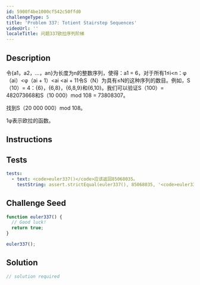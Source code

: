 ```yaml
---
id: 5900f4be1000cf542c50ffd0
challengeType: 5
title: 'Problem 337: Totient Stairstep Sequences'
videoUrl: ''
localeTitle: 问题337欧拉序列阶梯
---
```


## Description
<section id="description">令{a1，a2，...，an}为长度为n的整数序列，使得：a1 = 6，对于所有1≤i&lt;n：φ（ai）&lt;φ（ai + 1）&lt;ai &lt;ai + 11令S（N）为具有≤N的这种序列的数目。例如，S（10）= 4：{6}，{6,8}，{6,8,9}和{6,10}。我们可以验证S（100）= 482073668和S（10 000）mod 108 = 73808307。 <p>找到S（20 000 000）mod 108。 </p><p> 1φ表示欧拉的函数。 </p></section>

## Instructions
<section id="instructions">
</section>

## Tests
<section id='tests'>

```yml
tests:
  - text: <code>euler337()</code>应该返回85068035。
    testString: assert.strictEqual(euler337(), 85068035, '<code>euler337()</code> should return 85068035.');

```

</section>

## Challenge Seed
<section id='challengeSeed'>

<div id='js-seed'>

```js
function euler337() {
  // Good luck!
  return true;
}

euler337();

```

</div>



</section>

## Solution
<section id='solution'>

```js
// solution required
```
</section>
